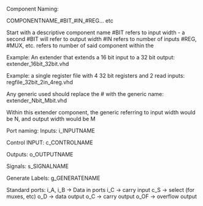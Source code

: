 Component Naming:

COMPONENTNAME_#BIT_#IN_#REG... etc

Start with a descriptive component name
#BIT refers to input width - a second #BIT will refer to output width
#IN refers to number of inputs
#REG, #MUX, etc. refers to number of said component within the 

Example: An extender that extends a 16 bit input to a 32 bit output:
extender_16bit_32bit.vhd

Example: a single register file with 4 32 bit registers and 2 read inputs:
regfile_32bit_2in_4reg.vhd

Any generic used should replace the # with the generic name:
extender_Nbit_Mbit.vhd

Within this extender component, the generic referring to input width would be N, and output width would be M




Port naming:
Inputs:
i_INPUTNAME

Control INPUT:
c_CONTROLNAME

Outputs:
o_OUTPUTNAME

Signals:
s_SIGNALNAME

Generate Labels:
g_GENERATENAME

Standard ports:
i_A, i_B -> Data in ports
i_C -> carry input
c_S -> select (for muxes, etc)
o_D -> data output
o_C -> carry output
o_OF -> overflow output